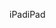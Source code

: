 <span data-ttu-id="153c0-101">iPad</span><span class="sxs-lookup"><span data-stu-id="153c0-101">iPad</span></span>